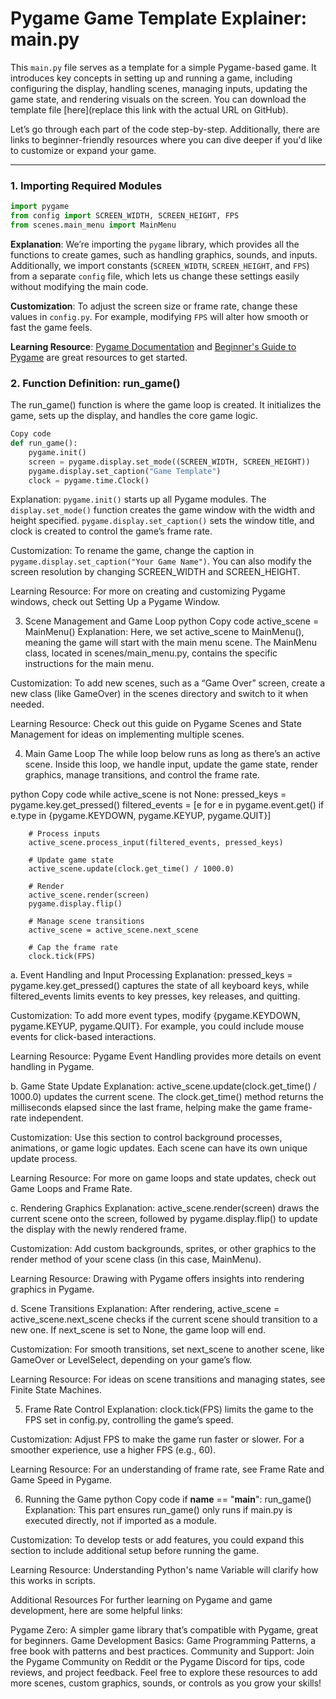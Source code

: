 # Pygame Game Template Explainer: main.py

This `main.py` file serves as a template for a simple Pygame-based game. It introduces key concepts in setting up and running a game, including configuring the display, handling scenes, managing inputs, updating the game state, and rendering visuals on the screen. You can download the template file [here](replace this link with the actual URL on GitHub).

Let’s go through each part of the code step-by-step. Additionally, there are links to beginner-friendly resources where you can dive deeper if you'd like to customize or expand your game.

---

### 1. Importing Required Modules

```python
import pygame
from config import SCREEN_WIDTH, SCREEN_HEIGHT, FPS
from scenes.main_menu import MainMenu
 ```
**Explanation**: We’re importing the `pygame` library, which provides all the functions to create games, such as handling graphics, sounds, and inputs. Additionally, we import constants (`SCREEN_WIDTH`, `SCREEN_HEIGHT`, and `FPS`) from a separate `config` file, which lets us change these settings easily without modifying the main code.

**Customization**: To adjust the screen size or frame rate, change these values in `config.py`. For example, modifying `FPS` will alter how smooth or fast the game feels.

**Learning Resource**: [Pygame Documentation](https://www.pygame.org/docs/) and [Beginner's Guide to Pygame](https://realpython.com/pygame-a-primer/) are great resources to get started.



### 2. Function Definition: run_game()
The run_game() function is where the game loop is created. It initializes the game, sets up the display, and handles the core game logic.

```python
Copy code
def run_game():
    pygame.init()
    screen = pygame.display.set_mode((SCREEN_WIDTH, SCREEN_HEIGHT))
    pygame.display.set_caption("Game Template")
    clock = pygame.time.Clock()
```

Explanation: `pygame.init()` starts up all Pygame modules. The `display.set_mode()` function creates the game window with the width and height specified. `pygame.display.set_caption()` sets the window title, and clock is created to control the game’s frame rate.

Customization: To rename the game, change the caption in `pygame.display.set_caption("Your Game Name")`. You can also modify the screen resolution by changing SCREEN_WIDTH and SCREEN_HEIGHT.

Learning Resource: For more on creating and customizing Pygame windows, check out Setting Up a Pygame Window.

3. Scene Management and Game Loop
python
Copy code
    active_scene = MainMenu()
Explanation: Here, we set active_scene to MainMenu(), meaning the game will start with the main menu scene. The MainMenu class, located in scenes/main_menu.py, contains the specific instructions for the main menu.

Customization: To add new scenes, such as a “Game Over” screen, create a new class (like GameOver) in the scenes directory and switch to it when needed.

Learning Resource: Check out this guide on Pygame Scenes and State Management for ideas on implementing multiple scenes.

4. Main Game Loop
The while loop below runs as long as there’s an active scene. Inside this loop, we handle input, update the game state, render graphics, manage transitions, and control the frame rate.

python
Copy code
    while active_scene is not None:
        pressed_keys = pygame.key.get_pressed()
        filtered_events = [e for e in pygame.event.get() if e.type in {pygame.KEYDOWN, pygame.KEYUP, pygame.QUIT}]
        
        # Process inputs
        active_scene.process_input(filtered_events, pressed_keys)
        
        # Update game state
        active_scene.update(clock.get_time() / 1000.0)
        
        # Render
        active_scene.render(screen)
        pygame.display.flip()
        
        # Manage scene transitions
        active_scene = active_scene.next_scene
        
        # Cap the frame rate
        clock.tick(FPS)
a. Event Handling and Input Processing
Explanation: pressed_keys = pygame.key.get_pressed() captures the state of all keyboard keys, while filtered_events limits events to key presses, key releases, and quitting.

Customization: To add more event types, modify {pygame.KEYDOWN, pygame.KEYUP, pygame.QUIT}. For example, you could include mouse events for click-based interactions.

Learning Resource: Pygame Event Handling provides more details on event handling in Pygame.

b. Game State Update
Explanation: active_scene.update(clock.get_time() / 1000.0) updates the current scene. The clock.get_time() method returns the milliseconds elapsed since the last frame, helping make the game frame-rate independent.

Customization: Use this section to control background processes, animations, or game logic updates. Each scene can have its own unique update process.

Learning Resource: For more on game loops and state updates, check out Game Loops and Frame Rate.

c. Rendering Graphics
Explanation: active_scene.render(screen) draws the current scene onto the screen, followed by pygame.display.flip() to update the display with the newly rendered frame.

Customization: Add custom backgrounds, sprites, or other graphics to the render method of your scene class (in this case, MainMenu).

Learning Resource: Drawing with Pygame offers insights into rendering graphics in Pygame.

d. Scene Transitions
Explanation: After rendering, active_scene = active_scene.next_scene checks if the current scene should transition to a new one. If next_scene is set to None, the game loop will end.

Customization: For smooth transitions, set next_scene to another scene, like GameOver or LevelSelect, depending on your game’s flow.

Learning Resource: For ideas on scene transitions and managing states, see Finite State Machines.

5. Frame Rate Control
Explanation: clock.tick(FPS) limits the game to the FPS set in config.py, controlling the game’s speed.

Customization: Adjust FPS to make the game run faster or slower. For a smoother experience, use a higher FPS (e.g., 60).

Learning Resource: For an understanding of frame rate, see Frame Rate and Game Speed in Pygame.

6. Running the Game
python
Copy code
if __name__ == "__main__":
    run_game()
Explanation: This part ensures run_game() only runs if main.py is executed directly, not if imported as a module.

Customization: To develop tests or add features, you could expand this section to include additional setup before running the game.

Learning Resource: Understanding Python's name Variable will clarify how this works in scripts.

Additional Resources
For further learning on Pygame and game development, here are some helpful links:

Pygame Zero: A simpler game library that’s compatible with Pygame, great for beginners.
Game Development Basics: Game Programming Patterns, a free book with patterns and best practices.
Community and Support: Join the Pygame Community on Reddit or the Pygame Discord for tips, code reviews, and project feedback.
Feel free to explore these resources to add more scenes, custom graphics, sounds, or controls as you grow your skills!
